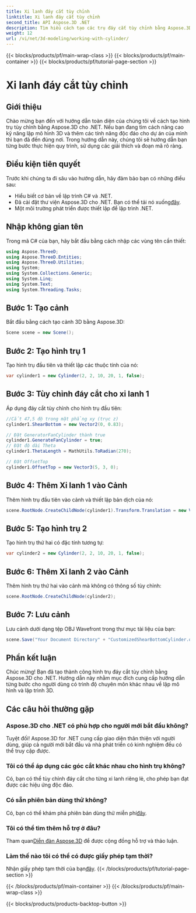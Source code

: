 ```yaml
---
title: Xi lanh đáy cắt tùy chỉnh
linktitle: Xi lanh đáy cắt tùy chỉnh
second_title: API Aspose.3D .NET
description: Tìm hiểu cách tạo các trụ đáy cắt tùy chỉnh bằng Aspose.3D cho .NET với hướng dẫn từng bước chi tiết của chúng tôi. Nâng cao kỹ năng lập mô hình 3D của bạn ngay hôm nay!
weight: 12
url: /vi/net/3d-modeling/working-with-cylinder/
---
```


{{< blocks/products/pf/main-wrap-class >}}
{{< blocks/products/pf/main-container >}}
{{< blocks/products/pf/tutorial-page-section >}}

# Xi lanh đáy cắt tùy chỉnh

## Giới thiệu
Chào mừng bạn đến với hướng dẫn toàn diện của chúng tôi về cách tạo hình trụ tùy chỉnh bằng Aspose.3D cho .NET. Nếu bạn đang tìm cách nâng cao kỹ năng lập mô hình 3D và thêm các tính năng độc đáo cho dự án của mình thì bạn đã đến đúng nơi. Trong hướng dẫn này, chúng tôi sẽ hướng dẫn bạn từng bước thực hiện quy trình, sử dụng các giải thích và đoạn mã rõ ràng.
## Điều kiện tiên quyết
Trước khi chúng ta đi sâu vào hướng dẫn, hãy đảm bảo bạn có những điều sau:
- Hiểu biết cơ bản về lập trình C# và .NET.
-  Đã cài đặt thư viện Aspose.3D cho .NET. Bạn có thể tải nó xuống[đây](https://releases.aspose.com/3d/net/).
- Một môi trường phát triển được thiết lập để lập trình .NET.
## Nhập không gian tên
Trong mã C# của bạn, hãy bắt đầu bằng cách nhập các vùng tên cần thiết:
```csharp
using Aspose.ThreeD;
using Aspose.ThreeD.Entities;
using Aspose.ThreeD.Utilities;
using System;
using System.Collections.Generic;
using System.Linq;
using System.Text;
using System.Threading.Tasks;
```
## Bước 1: Tạo cảnh
Bắt đầu bằng cách tạo cảnh 3D bằng Aspose.3D:
```csharp
Scene scene = new Scene();
```
## Bước 2: Tạo hình trụ 1
Tạo hình trụ đầu tiên và thiết lập các thuộc tính của nó:
```csharp
var cylinder1 = new Cylinder(2, 2, 10, 20, 1, false);
```
## Bước 3: Tùy chỉnh đáy cắt cho xi lanh 1
Áp dụng đáy cắt tùy chỉnh cho hình trụ đầu tiên:
```csharp
//Cắt 47,5 độ trong mặt phẳng xy (trục z)
cylinder1.ShearBottom = new Vector2(0, 0.83); 

// Đặt GeneratorFanCylinder thành true
cylinder1.GenerateFanCylinder = true;
// Đặt độ dài Theta
cylinder1.ThetaLength = MathUtils.ToRadian(270);

// Đặt OffsetTop
cylinder1.OffsetTop = new Vector3(5, 3, 0);
```
## Bước 4: Thêm Xi lanh 1 vào Cảnh
Thêm hình trụ đầu tiên vào cảnh và thiết lập bản dịch của nó:
```csharp
scene.RootNode.CreateChildNode(cylinder1).Transform.Translation = new Vector3(10, 0, 0);
```
## Bước 5: Tạo hình trụ 2
Tạo hình trụ thứ hai có đặc tính tương tự:
```csharp
var cylinder2 = new Cylinder(2, 2, 10, 20, 1, false);
```
## Bước 6: Thêm Xi lanh 2 vào Cảnh
Thêm hình trụ thứ hai vào cảnh mà không có thông số tùy chỉnh:
```csharp
scene.RootNode.CreateChildNode(cylinder2);
```
## Bước 7: Lưu cảnh
Lưu cảnh dưới dạng tệp OBJ Wavefront trong thư mục tài liệu của bạn:
```csharp
scene.Save("Your Document Directory" + "CustomizedShearBottomCylinder.obj", FileFormat.WavefrontOBJ);
```
## Phần kết luận
Chúc mừng! Bạn đã tạo thành công hình trụ đáy cắt tùy chỉnh bằng Aspose.3D cho .NET. Hướng dẫn này nhằm mục đích cung cấp hướng dẫn từng bước cho người dùng có trình độ chuyên môn khác nhau về lập mô hình và lập trình 3D.
## Các câu hỏi thường gặp
### Aspose.3D cho .NET có phù hợp cho người mới bắt đầu không?
Tuyệt đối! Aspose.3D for .NET cung cấp giao diện thân thiện với người dùng, giúp cả người mới bắt đầu và nhà phát triển có kinh nghiệm đều có thể truy cập được.
### Tôi có thể áp dụng các góc cắt khác nhau cho hình trụ không?
Có, bạn có thể tùy chỉnh đáy cắt cho từng xi lanh riêng lẻ, cho phép bạn đạt được các hiệu ứng độc đáo.
### Có sẵn phiên bản dùng thử không?
 Có, bạn có thể khám phá phiên bản dùng thử miễn phí[đây](https://releases.aspose.com/).
### Tôi có thể tìm thêm hỗ trợ ở đâu?
 Tham quan[Diễn đàn Aspose.3D](https://forum.aspose.com/c/3d/18) để được cộng đồng hỗ trợ và thảo luận.
### Làm thế nào tôi có thể có được giấy phép tạm thời?
 Nhận giấy phép tạm thời của bạn[đây](https://purchase.aspose.com/temporary-license/).
{{< /blocks/products/pf/tutorial-page-section >}}

{{< /blocks/products/pf/main-container >}}
{{< /blocks/products/pf/main-wrap-class >}}

{{< blocks/products/products-backtop-button >}}

